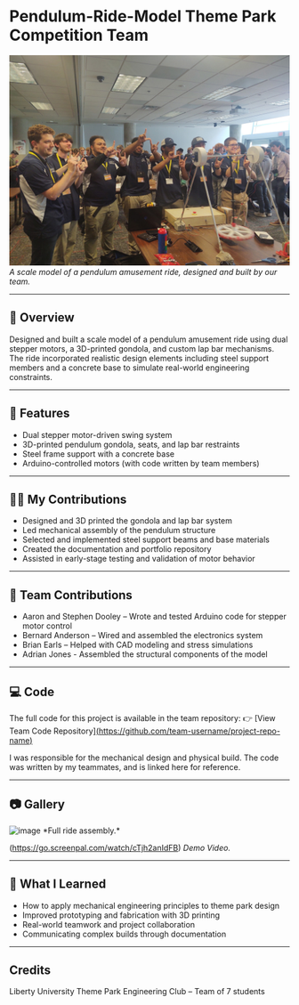 # Pendulum-Ride-Model Theme Park Competition Team
![Pendulum Model](https://github.com/Josiah-Mechy/Pendulum-Ride-Model/blob/main/Picture%20-%20LU.jpg?raw=true) 
*A scale model of a pendulum amusement ride, designed and built by our team.*

---
## 🚀 Overview

Designed and built a scale model of a pendulum amusement ride using dual stepper motors, a 3D-printed gondola, and custom lap bar mechanisms. The ride incorporated realistic design elements including steel support members and a concrete base to simulate real-world engineering constraints.

---

## 🔧 Features

- Dual stepper motor-driven swing system  
- 3D-printed pendulum gondola, seats, and lap bar restraints  
- Steel frame support with a concrete base    
- Arduino-controlled motors (with code written by team members)

---

## 👨‍🔧 My Contributions

- Designed and 3D printed the gondola and lap bar system  
- Led mechanical assembly of the pendulum structure  
- Selected and implemented steel support beams and base materials  
- Created the documentation and portfolio repository  
- Assisted in early-stage testing and validation of motor behavior

---

## 👥 Team Contributions

- Aaron and Stephen Dooley – Wrote and tested Arduino code for stepper motor control  
- Bernard Anderson – Wired and assembled the electronics system  
- Brian Earls – Helped with CAD modeling and stress simulations
- Adrian Jones - Assembled the structural components of the model

---

## 💻 Code

The full code for this project is available in the team repository:
👉 [View Team Code Repository][(https://github.com/team-username/project-repo-name)](https://github.com/Josiah-Mechy/Pendulum-Ride-Model/tree/main/LU-Coaster-Club-main)

I was responsible for the mechanical design and physical build. The code was written by my teammates, and is linked here for reference.

---

## 📷 Gallery
<img width="2048" height="1536" alt="image" src="https://github.com/user-attachments/assets/6b1bacda-bb7a-4221-81ea-21e0d7a67152" />
*Full ride assembly.*

(https://go.screenpal.com/watch/cTjh2anIdFB)
*Demo Video.*

---

## 🧠 What I Learned

- How to apply mechanical engineering principles to theme park design
- Improved prototyping and fabrication with 3D printing
- Real-world teamwork and project collaboration
- Communicating complex builds through documentation
---




## Credits
Liberty University Theme Park Engineering Club – Team of 7 students
